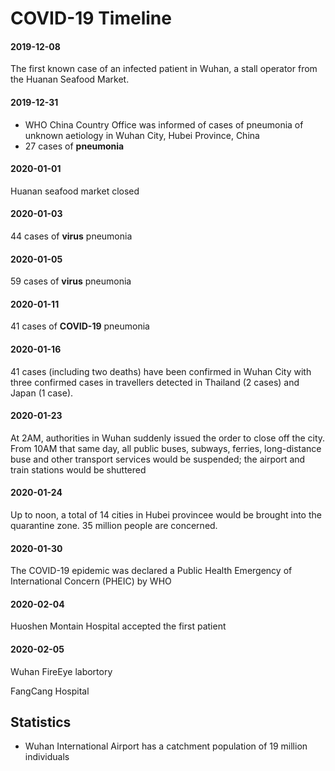 # COVID-19 Timeline

#### 2019-12-08
The first known case of an infected patient in Wuhan, a stall operator from the Huanan Seafood Market. 

#### 2019-12-31 
- WHO China Country Office was informed of cases of pneumonia of unknown aetiology in Wuhan City, Hubei Province,
China
- 27 cases of **pneumonia**

#### 2020-01-01
Huanan seafood market closed

#### 2020-01-03
44 cases of **virus** pneumonia

#### 2020-01-05
59 cases of **virus** pneumonia

#### 2020-01-11
41 cases of **COVID-19** pneumonia

#### 2020-01-16
41 cases (including two deaths) have been confirmed in Wuhan
City with three confirmed cases in travellers detected in Thailand (2 cases) and Japan (1 case).

#### 2020-01-23
At 2AM, authorities in Wuhan suddenly issued the order to close off the city.
From 10AM that same day, all public buses, subways, ferries, long-distance buse and other transport services would be suspended; the airport and train stations would be shuttered

#### 2020-01-24
Up to noon, a total of 14 cities in Hubei provincee would be brought into the quarantine zone. 35 million people are concerned.

#### 2020-01-30
The COVID-19 epidemic was declared a Public Health Emergency of International Concern (PHEIC) by WHO

#### 2020-02-04
Huoshen Montain Hospital accepted the first patient

#### 2020-02-05
Wuhan FireEye labortory

FangCang Hospital


## Statistics
- Wuhan International Airport has a catchment population of 19 million individuals

